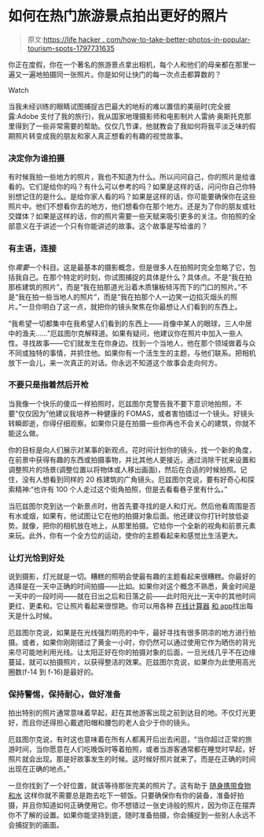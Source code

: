# 如何在热门旅游景点拍出更好的照片

> 原文:[https://life hacker . com/how-to-take-better-photos-in-popular-tourism-spots-1797731635](https://lifehacker.com/how-to-take-better-photos-at-popular-tourist-spots-1797731635)

你正在度假，你在一个著名的旅游景点拿出相机，每个人和他们的母亲都在那里一遍又一遍地拍摄同一张照片。你是如何让快门的每一次点击都算数的？

Watch

当我未经训练的眼睛试图捕捉古巴最大的地标的难以置信的美丽时(完全披露:Adobe 支付了我的旅行)，我从国家地理摄影师和电影制片人雷纳·奥斯托克那里得到了一些非常需要的帮助。仅仅几节课，他就教会了我如何将我平淡乏味的假期照片转变成我的朋友和家人真正想看的有趣的视觉故事。

### 决定你为谁拍摄

有时候我拍一些地方的照片，我也不知道为什么。所以问问自己，你的照片是给谁看的。它们是给你的吗？有什么可以参考的吗？如果是这样的话，问问你自己你特别想记住的是什么。是给你家人看的吗？如果是这样的话，你可能要确保你在这些照片中。他们不想看你去的地方，他们想看你在那个地方。还是为了你的朋友或社交媒体？如果是这样的话，你的照片需要一些天赋来吸引更多的关注。你拍照的全部意义在于讲述一个只有你能讲述的故事。这个故事是写给谁的？

### **有主语，连接**

你*需要*一个科目。这是最基本的摄影概念，但是很多人在拍照时完全忽略了它，包括我自己。在那个特定的时刻，你试图捕捉的具体是什么？具体点。不是“我在拍那栋建筑的照片”，而是“我在拍那道光沿着木质镶板倾泻而下的门口的照片。”不是“我在拍一些当地人的照片”，而是“我在拍那个人一边笑一边掐灭烟头的照片。”一旦你明白了这一点，就把你的镜头聚焦在你最想让人们看到的东西上。

“我希望一切都集中在我希望人们看到的东西上——肖像中某人的眼球，三人中居中的渔夫……”厄兹图尔克解释道。如果有疑问，他建议你在照片中加入一些人性。寻找故事——它们就发生在你身边。找到一个当地人，他在那个领域做着与众不同或独特的事情，并抓住他。如果你有一个活生生的主题，与他们联系。把相机放下一会儿，来一次真正的对话。你永远不知道这个故事会走向何方。

### 不要只是指着然后开枪

当我像一个快乐的傻瓜一样拍照时，厄兹图尔克警告我不要下意识地拍照，不要“仅仅因为”他建议我培养一种健康的 FOMAS，或者害怕错过一个镜头。好镜头转瞬即逝，你得仔细观察。如果你只是在拍摄一些你再也不会关心的建筑，你就不能这么做。

你的目标是向人们展示对某事的新观点。花时间计划你的镜头，找一个新的角度，在前景中获得有趣的东西或拍摄事物，并比其他人更接近。通过消除干扰来设置和调整照片的场景(调整位置以将物体或人移出画面)，然后在合适的时候拍照。记住，没有人想看到同样的 20 栋建筑的广角镜头。厄兹图尔克说，要有好奇心和探索精神:“也许有 100 个人走过这个街角拍照，但是去看看巷子里有什么。”

当厄兹图尔克到达一个新景点时，他首先要寻找的是人和灯光。然后他看周围是否有水或烟，如果有，他试图让它在他的拍摄对象后面。他还建议你打针时放低姿势。就像，把你的相机放在地上，从那里拍摄。它给你一个全新的视角和前景元素来玩。此外，你有一个全方位的运动，使你的主题看起来和感觉比生活更大。

### 让灯光恰到好处

说到摄影，灯光就是一切。糟糕的照明会使最有趣的主题看起来很糟糕。你最好的选择是在一天中正确的时间拍摄——比如。如果你对这个概念不熟悉，黄金时间是一天中的一段时间——就在日出之后和日落之前——此时阳光比一天中的其他时间更红、更柔和。它让照片看起来很惊艳。你可以用各种 [在线计算器](http://www.golden-hour.com/) [和 app](https://lifehacker.com/rizon-for-ios-helps-you-take-the-perfect-golden-hour-1726779413)找出每天是什么时候。

厄兹图尔克说，如果是在光线强烈明亮的中午，最好寻找有很多阴凉的地方进行拍摄。或者，如果你刚刚错过了黄金一小时，你仍然可以通过使用它作为晒伤的背光来尽可能地利用光线。让太阳正好在你的拍摄对象的后面，一旦光线几乎不在边缘蔓延，就可以拍摄照片，以获得整洁的效果。厄兹图尔克说，如果你为此使用高光圈数(f-14 到 f-16)是最好的。

### 保持警惕，保持耐心，做好准备

拍出特别的照片通常意味着早起，赶在其他游客出现之前到达目的地。不仅灯光更好，而且你还得担心戴遮阳帽和腰包的老人会少于你的镜头。

厄兹图尔克说，有时这也意味着在所有人都离开后出去闲逛，“当你超过正常的旅游时间，当你愿意在人们吃晚饭时等着拍照，或者当游客通常都在睡觉时早起，好照片就会出现。那是好故事发生的时候。这时候好照片就来了。而是在正确的时间出现在正确的地点。”

一旦你找到了一个好位置，就该等待那张完美的照片了。这有助于 [随身携带食物和水](https://lifehacker.com/the-essential-tools-inside-a-pro-travel-photographers-b-1797307486) 这样你就不需要总是跑去吃下一顿饭。只要确保你有你的装备，准备好拍摄，并且你知道如何正确使用它。你不想错过一张史诗般的照片，因为你正在摆弄你不了解的设置。如果你能坚持到底，随时准备拍摄，你会捕捉到一些别人永远不会捕捉到的画面。